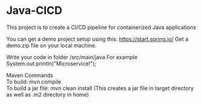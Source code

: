 # Java-CICD

This project is to create a CI/CD pipeline for containerized Java applications

You can get a demo project setup using this: https://start.spring.io/
Get a demo.zip file on your local machine.

Write your code in folder /src/main/java 
For example System.out.println("Microservice!");

Maven Commands  
To build: mvn compile  
To build a jar file: mvn clean install  (This creates a jar file in target directory as well as .m2 directory in home)

